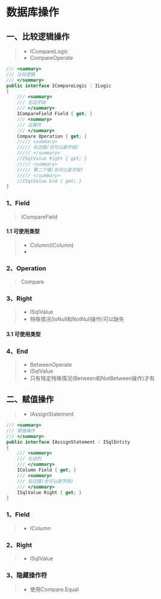 ﻿# 数据库操作

## 一、比较逻辑操作
>* ICompareLogic
>* CompareOperate

```csharp
/// <summary>
/// 比较逻辑
/// </summary>
public interface ICompareLogic : ILogic
{
    /// <summary>
    /// 左边字段
    /// </summary>
    ICompareField Field { get; }
    /// <summary>
    /// 运算符
    /// </summary>
    Compare Operation { get; }
    ///// <summary>
    ///// 右边值(也可以是字段)
    ///// </summary>
    //ISqlValue Right { get; }
    ///// <summary>
    ///// 第二个值(也可以是字段)
    ///// </summary>
    //ISqlValue End { get; }
}
```


### 1、Field
>ICompareField

#### 1.1 可使用类型
>* Column(IColumn)
>* 

### 2、Operation
>Compare

### 3、Right
>* ISqlValue
>* 特殊情况(IsNull和NotNull操作)可以缺失

#### 3.1 可使用类型

### 4、End
>* BetweenOperate
>* ISqlValue
>* 只有特定特殊情况(Between和NotBetween操作)才有

## 二、赋值操作
>* IAssignStatement

```csharp
/// <summary>
/// 赋值操作
/// </summary>
public interface IAssignStatement : ISqlEntity
{
    /// <summary>
    /// 左边列
    /// </summary>
    IColumn Field { get; }
    /// <summary>
    /// 右边值(也可以是字段)
    /// </summary>
    ISqlValue Right { get; }
}
```

### 1、Field
>* IColumn

### 2、Right
>* ISqlValue

### 3、隐藏操作符
>* 使用Compare.Equal

